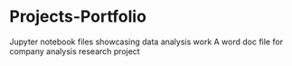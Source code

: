 # Projects-Portfolio
Jupyter notebook files showcasing data analysis work
A word doc file for company analysis research project
